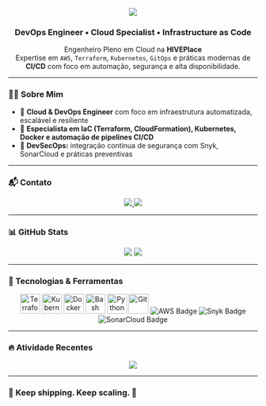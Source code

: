 <!-- Banner principal estilizado e profissional -->
<p align="center">
  <img src="https://capsule-render.vercel.app/api?type=waving&color=7B42BC&height=180&section=header&text=MARK%20DAVIS%20JÚNIOR&fontSize=35&fontColor=ffffff&animation=fadeIn" />
</p>

<h3 align="center">DevOps Engineer • Cloud Specialist • Infrastructure as Code</h3>

<p align="center">
  Engenheiro Pleno em Cloud na <strong>HIVEPlace</strong><br/>
  Expertise em <code>AWS</code>, <code>Terraform</code>, <code>Kubernetes</code>, <code>GitOps</code> e práticas modernas de <strong>CI/CD</strong> com foco em automação, segurança e alta disponibilidade.
</p>

---

### 👨‍💻 Sobre Mim

- 🚀 **Cloud & DevOps Engineer** com foco em infraestrutura automatizada, escalável e resiliente
- 🔧 **Especialista em IaC (Terraform, CloudFormation), Kubernetes, Docker e automação de pipelines CI/CD**
- 🔐 **DevSecOps:** integração contínua de segurança com Snyk, SonarCloud e práticas preventivas

---

### 📬 Contato

<p align="center">
  <a href="https://linkedin.com/in/mark-davis-junior" target="_blank">
    <img src="https://img.shields.io/badge/LinkedIn-0A66C2?style=for-the-badge&logo=linkedin&logoColor=white" />
  </a>
  <a href="mailto:markdavisjr01@gmail.com" target="_blank">
    <img src="https://img.shields.io/badge/Gmail-D14836?style=for-the-badge&logo=gmail&logoColor=white" />
  </a>
</p>

---

### 📊 GitHub Stats

<p align="center">
  <img src="https://github-readme-stats.vercel.app/api?username=markdavishive&show_icons=true&theme=tokyonight&hide_border=true&count_private=true" />
  <img src="https://github-profile-summary-cards.vercel.app/api/cards/profile-details?username=markdavishive&theme=tokyonight" />
</p>

---

### 🧰 Tecnologias & Ferramentas

<p align="center">
  <img src="https://cdn.jsdelivr.net/gh/devicons/devicon/icons/terraform/terraform-original.svg" height="40" alt="Terraform" />
  <img src="https://cdn.jsdelivr.net/gh/devicons/devicon/icons/kubernetes/kubernetes-plain.svg" height="40" alt="Kubernetes" />
  <img src="https://cdn.jsdelivr.net/gh/devicons/devicon/icons/docker/docker-original.svg" height="40" alt="Docker" />
  <img src="https://cdn.jsdelivr.net/gh/devicons/devicon/icons/bash/bash-original.svg" height="40" alt="Bash" />
  <img src="https://cdn.jsdelivr.net/gh/devicons/devicon/icons/python/python-original.svg" height="40" alt="Python" />
  <img src="https://cdn.jsdelivr.net/gh/devicons/devicon/icons/git/git-original.svg" height="40" alt="Git" />
  <img src="https://img.shields.io/badge/AWS-232F3E?style=for-the-badge&logo=amazonaws&logoColor=white" alt="AWS Badge" />
  <img src="https://img.shields.io/badge/Snyk-4C0A7B?style=for-the-badge&logo=snyk&logoColor=white" alt="Snyk Badge" />
  <img src="https://img.shields.io/badge/SonarCloud-F3702A?style=for-the-badge&logo=sonarcloud&logoColor=white" alt="SonarCloud Badge" />
</p>

---

### 🔥 Atividade Recentes

<p align="center">
  <img src="https://github-readme-activity-graph.vercel.app/graph?username=markdavishive&theme=tokyo-night&hide_border=true&area=true" />
</p>

---

### 🧠 Keep shipping. Keep scaling. 🚀
